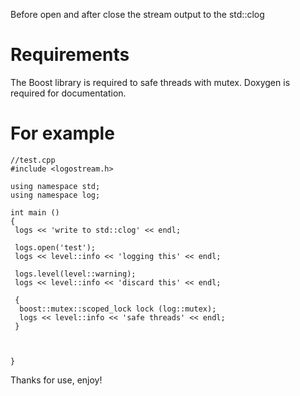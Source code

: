 Before open and after close the stream output to the std::clog

# Requirements #

The Boost library is required to safe threads with mutex.
Doxygen is required for documentation.

# For example #

```
//test.cpp
#include <logostream.h>

using namespace std;
using namespace log;

int main ()
{
 logs << 'write to std::clog' << endl;

 logs.open('test');
 logs << level::info << 'logging this' << endl;

 logs.level(level::warning);
 logs << level::info << 'discard this' << endl;

 {
  boost::mutex::scoped_lock lock (log::mutex);
  logs << level::info << 'safe threads' << endl;
 }



}
```

Thanks for use, enjoy!










